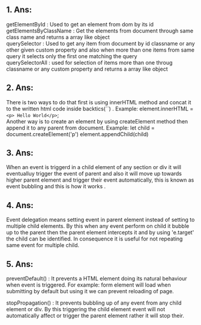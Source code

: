 ## 1. Ans:
   getElementById : Used to get an element from dom by its id <br>
   getElementsByClassName : Get the elements from document through same class name and returns a array like object <br>
   querySelector : Used to get any item from document by id classname or any other given custom property and also when more than one items from same query it selects only the first one matching the query <br>
   querySelectorAll : used for selection of items more than one throug classname or any custom property and returns a array like object 

   ## 2. Ans:
   There is two ways to do that first is using innerHTML method and concat it to the written html code inside backtics(``) . Example: element.innerHTML = `<p> Hello World</p>`;<br>
   Another way is to create an element by using createElement method then append it to any parent from document. Example:
   let child = document.createElement('p')
   element.appendChild(child)  

   ## 3. Ans:
   When an event is triggerd in a child element of any section or div it will eventualluy trigger the event of parent and also it will move up towards higher parent element and trigger their event automatically, this is known as event bubbling and this is how it works .

   ## 4. Ans:
   Event delegation means setting event in parent element instead of setting to multiple child elements. By this when any event perform on child it bubble up to the parent then the parent element intercepts it and by using 'e.target' the child can be identified. In consequence it is useful for not repeating same event for multiple child.

   ## 5. Ans:

   preventDefault() : It prevents a HTML element doing its natural behaviour when event is triggered. For example: form element will load when submitting by default but using it we can prevent reloading of page. <br>

   stopPropagation() : It prevents bubbling up of any event from any child element or div. By this triggering the child element event will not automatically affect or trigger the parent element rather it will stop their.


   